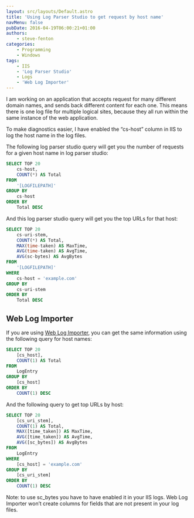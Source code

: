 ```yaml
---
layout: src/layouts/Default.astro
title: 'Using Log Parser Studio to get request by host name'
navMenu: false
pubDate: 2016-04-19T06:00:21+01:00
authors:
    - steve-fenton
categories:
    - Programming
    - Windows
tags:
    - IIS
    - 'Log Parser Studio'
    - Logs
    - 'Web Log Importer'
---
```


I am working on an application that accepts request for many different domain names, and sends back different content for each one. This means there is one log file for multiple logical sites, because they all run within the same instance of the web application.

To make diagnostics easier, I have enabled the “cs-host” column in IIS to log the host name in the log files.

The following log parser studio query will get you the number of requests for a given host name in log parser studio:

```sql
SELECT TOP 20
    cs-host, 
    COUNT(*) AS Total
FROM
    '[LOGFILEPATH]' 
GROUP BY
    cs-host
ORDER BY
    Total DESC
```

And this log parser studio query will get you the top URLs for that host:

```sql
SELECT TOP 20
    cs-uri-stem, 
    COUNT(*) AS Total, 
    MAX(time-taken) AS MaxTime, 
    AVG(time-taken) AS AvgTime,
    AVG(sc-bytes) AS AvgBytes
FROM
    '[LOGFILEPATH]' 
WHERE
    cs-host = 'example.com'
GROUP BY
    cs-uri-stem
ORDER BY
    Total DESC
```

## Web Log Importer

If you are using [Web Log Importer](/tag/web-log-importer/), you can get the same information using the following query for host names:

```sql
SELECT TOP 20
    [cs_host], 
    COUNT(1) AS Total
FROM
    LogEntry
GROUP BY
    [cs_host]
ORDER BY
    COUNT(1) DESC
```

And the following query to get top URLs by host:

```sql
SELECT TOP 20
    [cs_uri_stem], 
    COUNT(1) AS Total, 
    MAX([time_taken]) AS MaxTime, 
    AVG([time_taken]) AS AvgTime,
    AVG([sc_bytes]) AS AvgBytes
FROM
    LogEntry
WHERE
    [cs_host] = 'example.com'
GROUP BY
    [cs_uri_stem]
ORDER BY
    COUNT(1) DESC
```

Note: to use sc\_bytes you have to have enabled it in your IIS logs. Web Log Importer won’t create columns for fields that are not present in your log files.